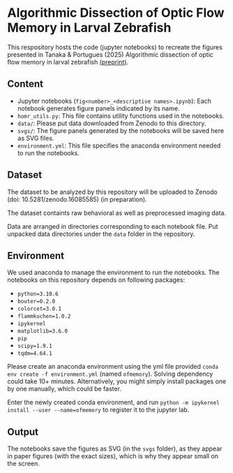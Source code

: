 # Algorithmic Dissection of Optic Flow Memory in Larval Zebrafish
This respository hosts the code (jupyter notebooks) to recreate the figures presented in Tanaka & Portugues (2025) Algorithmic dissection of optic flow memory in larval zebrafish [(preprint)](https://www.biorxiv.org/content/10.1101/2025.04.15.648832v1.abstract).

## Content
- Jupyter notebooks (`fig<number>_<descriptive names>.ipynb`): Each notebook generates figure panels indicated by its name.
- `homr_utils.py`: This file contains utility functions used in the notebooks.
- `data/`: Please put data downloaded from Zenodo to this directory.
- `svgs/`: The figure panels generated by the notebooks will be saved here as SVG files.
- `environment.yml`: This file specifies the anaconda environment needed to run the notebooks.

## Dataset
The dataset to be analyzed by this repository will be uploaded to Zenodo (doi: 10.5281/zenodo.16085585) (in preparation). 

The dataset containts raw behavioral as well as preprocessed imaging data.

Data are arranged in directories corresponding to each notebook file. Put unpacked data directories under the `data` folder in the repository.

## Environment
We used anaconda to manage the environment to run the notebooks.
The notebooks on this repository depends on following packages:
- `python=3.10.6`
- `bouter=0.2.0`
- `colorcet=3.0.1`
- `flammkuchen=1.0.2`
- `ipykernel`
- `matplotlib=3.6.0`
- `pip`
- `scipy=1.9.1`
- `tqdm=4.64.1`

Please create an anaconda environment using the yml file provided `conda env create -f environment.yml` (named `ofmemory`). Solving dependency could take 10+ minutes. Alternatively, you might simply install packages one by one manually, which could be faster.

Enter the newly created conda environment, and run `python -m ipykernel install --user --name=ofmemory` to register it to the jupyter lab. 

## Output
The notebooks save the figures as SVG (in the `svgs` folder), as they appear in paper figures (with the exact sizes), which is why they appear small on the screen.
